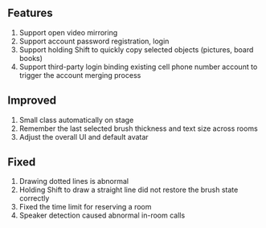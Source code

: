 ## Features

1. Support open video mirroring
2. Support account password registration, login
3. Support holding Shift to quickly copy selected objects (pictures, board books)
4. Support third-party login binding existing cell phone number account to trigger the account merging process

## Improved

1. Small class automatically on stage
2. Remember the last selected brush thickness and text size across rooms
3. Adjust the overall UI and default avatar

## Fixed

1. Drawing dotted lines is abnormal
2. Holding Shift to draw a straight line did not restore the brush state correctly
3. Fixed the time limit for reserving a room
4. Speaker detection caused abnormal in-room calls
